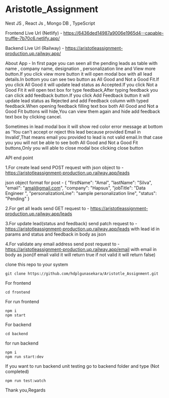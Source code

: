 # Aristotle_Assignment
Nest JS , React Js , Mongo DB , TypeScript

Frontend Live Url (Netlify) - https://6436ded14987a9006e1965d4--capable-truffle-7b70c6.netlify.app/

Backend Live Url (Railway) - https://aristotleassignment-production.up.railway.app/


About App - 
 In first page you can seen all the pending leads as table with name , company name, designation , personalization line and View more button.If you click view more button it will open modal box with all lead details.In bottom you can see two button as All Good and Not a Good Fit.If you click All Good it will update lead status as Accepted.If you click Not a Good Fit it will open text box for type feedback,After typing feedback you can click add feedback button.If you click Add Feedback button it will update lead status as Rejected and add Feedback column with typed feedback.When opening feedback filling text box both All Good and Not a Good Fit buttons will hide,You can view them again and hide add feedback text box by clicking cancel.

Sometimes in lead modal box it will show red color error message at bottom as 'You can't accept or reject this lead because provided Email in Invalid',That means email you provided to lead is not valid email.In that case you you will not be able to see both All Good and Not a Good Fit buttons,Only you will able to close modal box clicking close button

API end point

1.For create lead send POST request with json object to - https://aristotleassignment-production.up.railway.app/leads

  json object format for post -
  {
        "firstName": "Amal",
        "lastName": "Silva",
        "email": "amal@gmail.com",
        "company": "Hapsus",
        "jobTitle": "Data Engineer ",
        "personalizationLine": "sample personalization line",
        "status": "Pending"
  }

2.For get all leads send GET request to - https://aristotleassignment-production.up.railway.app/leads

3.For update lead(status and feedback) send patch request to - https://aristotleassignment-production.up.railway.app/leads
with lead id in params and status and feedback in body as json

4.For validate any email address send post request to - https://aristotleassignment-production.up.railway.app/email
with email in body as json(if email valid it will return true if not valid it will return false)


clone this repo to your system

```
git clone https://github.com/hdplgunasekara/Aristotle_Assignment.git
```

For frontend

```
cd frontend
```

For run frontend

```
npm i
npm start
```

For backend

```
cd backend
```

for run backend

```
npm i
npm run start:dev 
```

If you want to run backend unit testing go to backend folder and type  (Not completed)

```
npm run test:watch
```

Thank you,Regards
